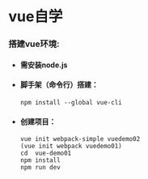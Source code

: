 # vue自学
### 搭建vue环境:
- #### 需安装node.js
- #### 脚手架（命令行）搭建：
    `npm install --global vue-cli`
- #### 创建项目：
    `vue init webpack-simple vuedemo02`  
    `(vue init webpack vuedemo01)`  
    `cd  vue-demo01`  
    `npm install`  
    `npm run dev`  
